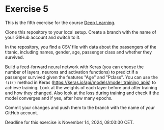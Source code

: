 # Exercise 5

This is the fifth exercise for the course [Deep Learning](https://lehre.idh.uni-koeln.de/lehrveranstaltungen/wintersemester-2024-2025/deep-learning/).

Clone this repository to your local setup. Create a branch with the name of your GitHub account and switch to it.

In the repository, you find a CSV file with data about the passengers of the titanic, including names, gender, age, passenger class and whether they survived. 

Build a feed-forward neural network with Keras (you can choose the number of layers, neurons and activation functions) to predict if a passenger survived given the features "Age" and "Pclass".
You can use the `fit()` method in Keras (https://keras.io/api/models/model_training_apis) to achieve training.
Look at the weights of each layer before and after training and how they changed.
Also look at the loss during training and check if the model converges and if yes, after how many epochs.

Commit your changes and push them to the branch with the name of your GitHub account.

Deadline for this exercise is November 14, 2024, 08:00:00 CET.
